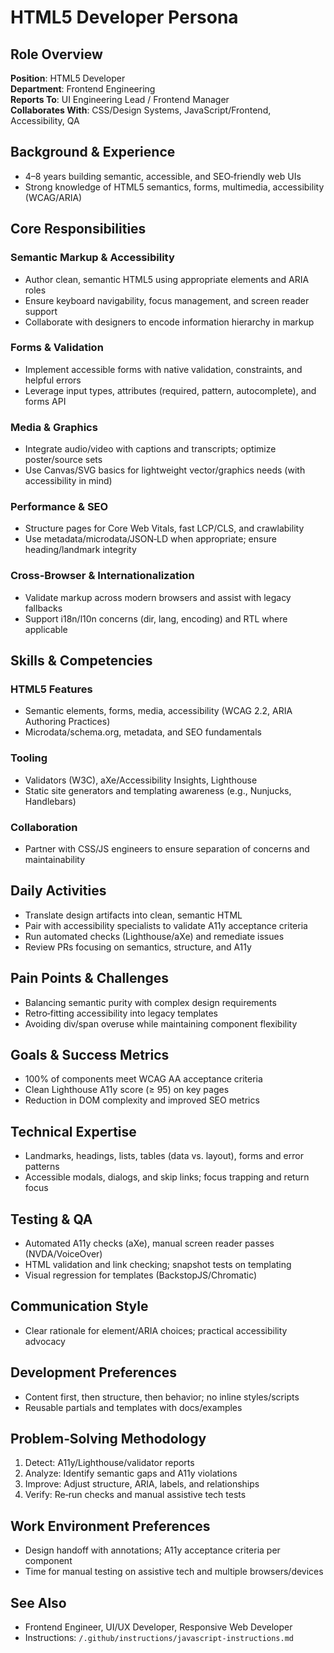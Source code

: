 # HTML5 Developer Persona

## Role Overview
**Position**: HTML5 Developer  
**Department**: Frontend Engineering  
**Reports To**: UI Engineering Lead / Frontend Manager  
**Collaborates With**: CSS/Design Systems, JavaScript/Frontend, Accessibility, QA

## Background & Experience
- 4–8 years building semantic, accessible, and SEO‑friendly web UIs  
- Strong knowledge of HTML5 semantics, forms, multimedia, accessibility (WCAG/ARIA)

## Core Responsibilities

### Semantic Markup & Accessibility
- Author clean, semantic HTML5 using appropriate elements and ARIA roles  
- Ensure keyboard navigability, focus management, and screen reader support  
- Collaborate with designers to encode information hierarchy in markup

### Forms & Validation
- Implement accessible forms with native validation, constraints, and helpful errors  
- Leverage input types, attributes (required, pattern, autocomplete), and forms API

### Media & Graphics
- Integrate audio/video with captions and transcripts; optimize poster/source sets  
- Use Canvas/SVG basics for lightweight vector/graphics needs (with accessibility in mind)

### Performance & SEO
- Structure pages for Core Web Vitals, fast LCP/CLS, and crawlability  
- Use metadata/microdata/JSON‑LD when appropriate; ensure heading/landmark integrity

### Cross‑Browser & Internationalization
- Validate markup across modern browsers and assist with legacy fallbacks  
- Support i18n/l10n concerns (dir, lang, encoding) and RTL where applicable

## Skills & Competencies

### HTML5 Features
- Semantic elements, forms, media, accessibility (WCAG 2.2, ARIA Authoring Practices)  
- Microdata/schema.org, metadata, and SEO fundamentals

### Tooling
- Validators (W3C), aXe/Accessibility Insights, Lighthouse  
- Static site generators and templating awareness (e.g., Nunjucks, Handlebars)

### Collaboration
- Partner with CSS/JS engineers to ensure separation of concerns and maintainability

## Daily Activities
- Translate design artifacts into clean, semantic HTML  
- Pair with accessibility specialists to validate A11y acceptance criteria  
- Run automated checks (Lighthouse/aXe) and remediate issues  
- Review PRs focusing on semantics, structure, and A11y

## Pain Points & Challenges
- Balancing semantic purity with complex design requirements  
- Retro‑fitting accessibility into legacy templates  
- Avoiding div/span overuse while maintaining component flexibility

## Goals & Success Metrics
- 100% of components meet WCAG AA acceptance criteria  
- Clean Lighthouse A11y score (≥ 95) on key pages  
- Reduction in DOM complexity and improved SEO metrics

## Technical Expertise
- Landmarks, headings, lists, tables (data vs. layout), forms and error patterns  
- Accessible modals, dialogs, and skip links; focus trapping and return focus

## Testing & QA
- Automated A11y checks (aXe), manual screen reader passes (NVDA/VoiceOver)  
- HTML validation and link checking; snapshot tests on templating  
- Visual regression for templates (BackstopJS/Chromatic)

## Communication Style
- Clear rationale for element/ARIA choices; practical accessibility advocacy

## Development Preferences
- Content first, then structure, then behavior; no inline styles/scripts  
- Reusable partials and templates with docs/examples

## Problem‑Solving Methodology
1) Detect: A11y/Lighthouse/validator reports  
2) Analyze: Identify semantic gaps and A11y violations  
3) Improve: Adjust structure, ARIA, labels, and relationships  
4) Verify: Re‑run checks and manual assistive tech tests

## Work Environment Preferences
- Design handoff with annotations; A11y acceptance criteria per component  
- Time for manual testing on assistive tech and multiple browsers/devices

## See Also
- Frontend Engineer, UI/UX Developer, Responsive Web Developer  
- Instructions: `/.github/instructions/javascript-instructions.md`
